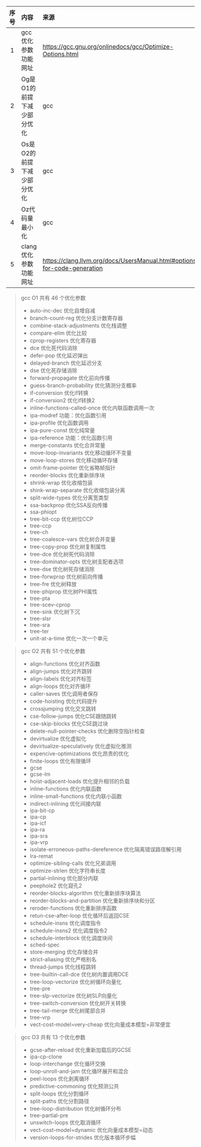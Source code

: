 | 序号 | 内容              | 来源                                                       | 备注 | 类型   |
|:--:|:----------------|:---------------------------------------------------------|:---|:-----|
| 1  | gcc 优化参数功能网址    | https://gcc.gnu.org/onlinedocs/gcc/Optimize-Options.html |    | page |
| 2  | Og是O1的前提下减少部分优化 | gcc                                                      |    | tip  |
| 3  | Os是O2的前提下减少部分优化 | gcc                                                      |    | tip  |
| 4  | Oz代码量最小化        | gcc                                                      |    | tip  |
|5| clang 优化参数功能网址 | https://clang.llvm.org/docs/UsersManual.html#options-for-code-generation | | page |






> gcc O1 共有  46 个优化参数
> - auto-inc-dec 优化自增自减
> - branch-count-reg  优化分支计数寄存器
> - combine-stack-adjustments 优化栈调整
> - compare-elim 优化比较
> - cprop-registers 优化寄存器
> - dce 优化死代码消除
> - defer-pop 优化延迟弹出
> - delayed-branch 优化延迟分支
> - dse 优化死存储消除
> - forward-propagate 优化前向传播
> - guess-branch-probability 优化猜测分支概率
> - if-conversion 优化if转换
> - if-conversion2 优化if转换2
> - inline-functions-called-once 优化内联函数调用一次
> - ipa-modref   功能：优化函数引用
> - ipa-profile  优化函数调用
> - ipa-pure-const  优化纯常量
> - ipa-reference 功能：优化函数引用
> - merge-constants 优化合并常量
> - move-loop-invariants 优化移动循环不变量
> - move-loop-stores 优化移动循环存储
> - omit-frame-pointer 优化省略帧指针
> - reorder-blocks 优化重新排序块
> - shrink-wrap 优化收缩包装
> - shink-wrap-separate 优化收缩包装分离
> - split-wide-types 优化分离宽类型
> - ssa-backprop 优化SSA反向传播
> - ssa-phiopt 
> - tree-bit-ccp 优化树位CCP
> - tree-ccp 
> - tree-ch
> - tree-coalesce-vars 优化树合并变量
> - tree-copy-prop 优化树复制属性
> - tree-dce 优化树死代码消除
> - tree-dominator-opts 优化树支配者选项
> - tree-dse 优化树死存储消除
> - tree-forwprop 优化树前向传播
> - tree-fre 优化树释放
> - tree-phiprop 优化树PHI属性
> - tree-pta 
> - tree-scev-cprop
> - tree-sink 优化树下沉
> - tree-slsr 
> - tree-sra 
> - tree-ter
> - unit-at-a-time 优化一次一个单元

> gcc O2 共有 51 个优化参数
> - align-functions 优化对齐函数
> - align-jumps 优化对齐跳转
> - align-labels 优化对齐标签
> - align-loops 优化对齐循环
> - caller-saves 优化调用者保存
> - code-hoisting 优化代码提升
> - crossjumping 优化交叉跳转
> - cse-follow-jumps 优化CSE跟随跳转
> - cse-skip-blocks 优化CSE跳过块
> - delete-null-pointer-checks 优化删除空指针检查
> - devirtualize 优化虚拟化
> - devirtualize-speculatively 优化虚拟化推测
> - expencive-optimizations 优化昂贵的优化
> - finite-loops 优化有限循环
> - gcse 
> - gcse-lm 
> - hoist-adjacent-loads 优化提升相邻的负载
> - inline-functions 优化内联函数
> - inline-small-functions 优化内联小函数
> - indirect-inlining 优化间接内联
> - ipa-bit-cp 
> - ipa-cp
> - ipa-icf
> - ipa-ra
> - ipa-sra
> - ipa-vrp
> - isolate-erroneous-paths-dereference 优化隔离错误路径解引用
> - lra-remat 
> - optimize-sibling-calls 优化兄弟调用
> - optimize-strlen 优化字符串长度
> - partial-inlining 优化部分内联
> - peephole2 优化窥孔2
> - reorder-blocks-algorithm 优化重新排序块算法
> - reorder-blocks-and-partition 优化重新排序块和分区
> - reroder-functions 优化重新排序函数
> - retun-cse-after-loop 优化循环后返回CSE
> - schedule-insns 优化调度指令
> - schedule-insns2 优化调度指令2
> - schedule-interblock 优化调度块间
> - sched-spec 
> - store-merging 优化存储合并
> - strict-aliasing 优化严格别名
> - thread-jumps 优化线程跳转
> - tree-builtin-call-dce 优化树内置调用DCE
> - tree-loop-vectorize 优化树循环向量化
> - tree-pre 
> - tree-slp-vectorize 优化树SLP向量化
> - tree-switch-conversion 优化树开关转换
> - tree-tail-merge 优化树尾部合并
> - tree-vrp 
> - vect-cost-model=very-cheap 优化向量成本模型=非常便宜

> gcc O3 共有  13 个优化参数
> - gcse-after-reload 优化重新加载后的GCSE
> - ipa-cp-clone
> - loop-interchange 优化循环交换
> - loop-unroll-and-jam 优化循环展开和混合
> - peel-loops 优化剥离循环
> - predictive-commoning 优化预测公共
> - split-loops 优化分割循环
> - split-paths 优化分割路径
> - tree-loop-distribution 优化树循环分布
> - tree-partial-pre 
> - unswitch-loops 优化取消循环
> - vect-cost-model=dynamic 优化向量成本模型=动态
> - version-loops-for-strides 优化版本循环步幅